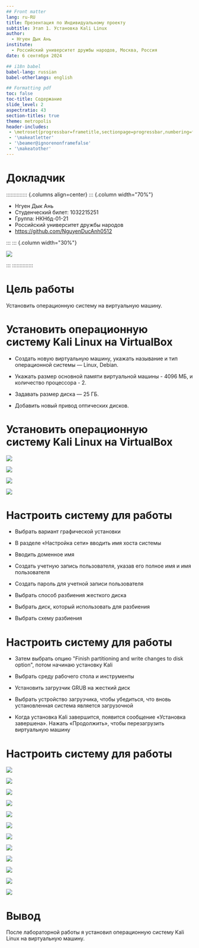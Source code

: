 ```yaml
---
## Front matter
lang: ru-RU
title: Презентация по Индивидуальному проекту
subtitle: Этап 1. Установка Kali Linux
author:
  - Нгуен Дык Ань
institute:
  - Российский университет дружбы народов, Москва, Россия
date: 6 сентября 2024

## i18n babel
babel-lang: russian
babel-otherlangs: english

## Formatting pdf
toc: false
toc-title: Содержание
slide_level: 2
aspectratio: 43
section-titles: true
theme: metropolis
header-includes:
 - \metroset{progressbar=frametitle,sectionpage=progressbar,numbering=fraction}
 - '\makeatletter'
 - '\beamer@ignorenonframefalse'
 - '\makeatother'
---
```


# Докладчик

:::::::::::::: {.columns align=center}
::: {.column width="70%"}

  * Нгуен Дык Ань
  * Студенческий билет: 1032215251
  * Группа: НКНбд-01-21
  * Российский университет дружбы народов
  * <https://github.com/NguyenDucAnh0512>

:::
::: {.column width="30%"}

![](https://drive.google.com/uc?id=11Y4Td4A-5Y6xtoE88lvJLn0uziw5GhbB)

:::
::::::::::::::

# Цель работы

Установить операционную систему на виртуальную машину.

# Установить операционную систему Kali Linux на VirtualBox

- Создать новую виртуальную машину, укажать называние и тип операционной системы — Linux, Debian.

- Укажать размер основной памяти виртуальной машины - 4096 МБ, и количество процессора - 2.

- Задавать размер диска — 25 ГБ.

- Добавить новый привод оптических дисков.

# Установить операционную систему Kali Linux на VirtualBox

![](img1/1.png)

![](img1/2.png)

![](img1/3.png)

![](img1/4.png)

# Настроить систему для работы

- Выбрать вариант графической установки

- В разделе «Настройка сети» вводить имя хоста системы

- Вводить доменное имя

- Создать учетную запись пользователя, указав его полное имя и имя пользователя

- Создать пароль для учетной записи пользователя

- Выбрать способ разбиения жесткого диска

- Выбрать диск, который использовать для разбиения

- Выбрать схему разбиения

# Настроить систему для работы

- Затем выбрать опцию "Finish partitioning and write changes to disk option", потом начинаю установку Kali

- Выбрать среду рабочего стола и инструменты

- Установить загрузчик GRUB на жесткий диск

- Выбрать устройство загрузчика, чтобы убедиться, что вновь установленная система является загрузочной

- Когда установка Kali завершится, появится сообщение «Установка завершена». Нажать «Продолжить», чтобы перезагрузить виртуальную машину

# Настроить систему для работы

![](img1/5.png)

![](img1/6.png)

![](img1/7.png)

![](img1/9.png)

![](img1/10.png)

![](img1/11.png)

![](img1/12.png)

![](img1/13.png)

![](img1/14.png)

![](img1/15.png)

![](img1/16.png)

![](img1/17.png)

# Вывод

После лабораторной работы я установил операционную систему Kali Linux на виртуальную машину.
